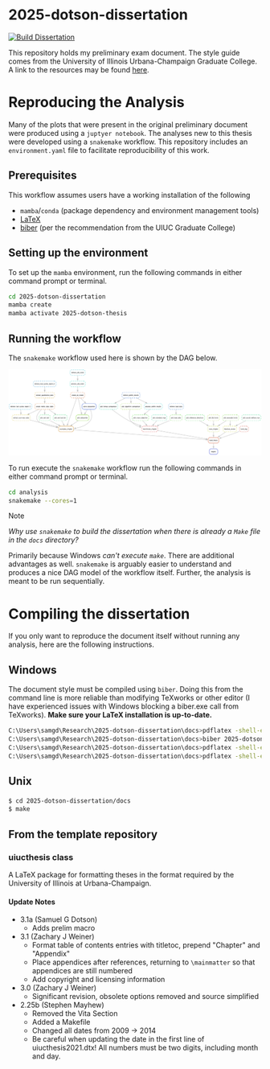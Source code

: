 
# 2025-dotson-dissertation

[![Build Dissertation](https://github.com/arfc/2025-dotson-dissertation/actions/workflows/CI.yml/badge.svg)](https://github.com/arfc/2025-dotson-dissertation/actions/workflows/CI.yml)

This repository holds my preliminary exam document. The style guide comes from
the University of Illinois Urbana-Champaign Graduate College. A link to the
resources may be found [here](https://grad.illinois.edu/thesis/format).

# Reproducing the Analysis

Many of the plots that were present in the original preliminary document were
produced using a `juptyer notebook`. The analyses new to this thesis were
developed using a `snakemake` workflow. This repository includes an
`environment.yaml` file to facilitate reproducibility of this work.

## Prerequisites

This workflow assumes users have a working installation of the following

* `mamba`/`conda` (package dependency and environment management tools)
* [LaTeX](https://www.latex-project.org/get/)
* [biber](https://ctan.org/pkg/biber?lang=en) (per the recommendation from the
  UIUC Graduate College)

## Setting up the environment

To set up the `mamba` environment, run the following commands in either command
prompt or terminal.

```bash
cd 2025-dotson-dissertation
mamba create
mamba activate 2025-dotson-thesis
```

## Running the workflow

The `snakemake` workflow used here is shown by the DAG below.

![dag](analysis/dag.png)

To run execute the `snakemake` workflow run the following commands in either
command prompt or terminal.

```bash
cd analysis
snakemake --cores=1
```

> [!NOTE]
> _Why use `snakemake` to build the dissertation when there is already a `Make` file in the `docs` directory?_
> 
> Primarily because Windows _can't execute `make`_. There are additional
> advantages as well. `snakemake` is arguably easier to understand and produces
> a nice DAG model of the workflow itself. Further, the analysis is meant to be run sequentially. 
>  

# Compiling the dissertation

If you only want to reproduce the document itself without running any analysis,
here are the following instructions.

## Windows
The document style must be compiled using `biber`. Doing this from the command
line is more reliable than modifying TeXworks or other editor (I have
experienced issues with Windows blocking a biber.exe call from TeXworks). **Make
sure your LaTeX installation is up-to-date.**

```bash
C:\Users\samgd\Research\2025-dotson-dissertation\docs>pdflatex -shell-escape 2025-dotson-thesis.tex
C:\Users\samgd\Research\2025-dotson-dissertation\docs>biber 2025-dotson-thesis  # This is not a typo. Do not include a file extension.
C:\Users\samgd\Research\2025-dotson-dissertation\docs>pdflatex -shell-escape 2025-dotson-thesis.tex
C:\Users\samgd\Research\2025-dotson-dissertation\docs>pdflatex -shell-escape 2025-dotson-thesis.tex
```

## Unix

```bash
$ cd 2025-dotson-dissertation/docs
$ make
```

## From the template repository
### uiucthesis class

A LaTeX package for formatting theses in the format required by the University
of Illinois at Urbana-Champaign.

#### Update Notes

- 3.1a (Samuel G Dotson)
  * Adds prelim macro
- 3.1 (Zachary J Weiner)
  * Format table of contents entries with titletoc, prepend "Chapter" and
    "Appendix"
  * Place appendices after references, returning to `\mainmatter` so that
    appendices are still numbered
  * Add copyright and licensing information
- 3.0 (Zachary J Weiner)
  * Significant revision, obsolete options removed and source simplified
- 2.25b (Stephen Mayhew)
  * Removed the Vita Section
  * Added a Makefile
  * Changed all dates from 2009 -> 2014
  * Be careful when updating the date in the first line of uiucthesis2021.dtx!
    All numbers must be two digits, including month and day.
